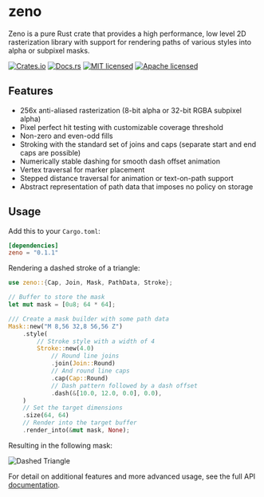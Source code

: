 # zeno

Zeno is a pure Rust crate that provides a high performance, low level 2D 
rasterization library with support for rendering paths of various styles 
into alpha or subpixel masks.

[![Crates.io][crates-badge]][crates-url]
[![Docs.rs][docs-badge]][docs-url]
[![MIT licensed][mit-badge]][mit-url]
[![Apache licensed][apache-badge]][apache-url]

[crates-badge]: https://img.shields.io/crates/v/zeno.svg
[crates-url]: https://crates.io/crates/zeno
[docs-badge]: https://docs.rs/zeno/badge.svg
[docs-url]: https://docs.rs/zeno
[mit-badge]: https://img.shields.io/badge/license-MIT-blue.svg
[mit-url]: LICENSE-MIT
[apache-badge]: https://img.shields.io/badge/license-Apache--2.0-blue.svg
[apache-url]: LICENSE-APACHE

## Features

- 256x anti-aliased rasterization (8-bit alpha or 32-bit RGBA subpixel alpha)
- Pixel perfect hit testing with customizable coverage threshold
- Non-zero and even-odd fills
- Stroking with the standard set of joins and caps
    (separate start and end caps are possible)
- Numerically stable dashing for smooth dash offset animation
- Vertex traversal for marker placement
- Stepped distance traversal for animation or text-on-path support
- Abstract representation of path data that imposes no policy on storage

## Usage

Add this to your `Cargo.toml`:

```toml
[dependencies]
zeno = "0.1.1"
```

Rendering a dashed stroke of a triangle:

```rust
use zeno::{Cap, Join, Mask, PathData, Stroke};

// Buffer to store the mask
let mut mask = [0u8; 64 * 64];

/// Create a mask builder with some path data
Mask::new("M 8,56 32,8 56,56 Z")
    .style(
        // Stroke style with a width of 4
        Stroke::new(4.0)
            // Round line joins
            .join(Join::Round)
            // And round line caps
            .cap(Cap::Round)
            // Dash pattern followed by a dash offset
            .dash(&[10.0, 12.0, 0.0], 0.0),
    )
    // Set the target dimensions
    .size(64, 64)
    // Render into the target buffer
    .render_into(&mut mask, None);
```

Resulting in the following mask: 

![Dashed Triangle](https://muddl.com/zeno/tri_dash.png)

For detail on additional features and more advanced usage,
see the full API [documentation](https://docs.rs/zeno).